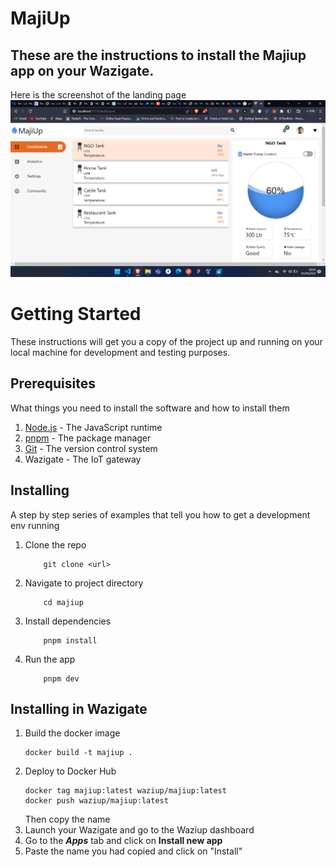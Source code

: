 # MajiUp
## These are the instructions to install the Majiup app on your Wazigate. 
Here is the screenshot of the landing page
![Image of landing page](./images/landingpage.png)

# Getting Started
These instructions will get you a copy of the project up and running on your local machine for development and testing purposes.

## Prerequisites
What things you need to install the software and how to install them
1. [Node.js](https://nodejs.org/en/download/) - The JavaScript runtime
2. [pnpm](https://pnpm.js.org/en/installation) - The package manager
3. [Git](https://git-scm.com/downloads) - The version control system
4. Wazigate - The IoT gateway
## Installing
A step by step series of examples that tell you how to get a development env running
1. Clone the repo
    ``` 
        git clone <url>
    ```
2. Navigate to project directory
    ``` 
        cd majiup
    ```
3. Install dependencies
    ```
        pnpm install
    ```
4. Run the app
    ```
        pnpm dev
    ```
## Installing in Wazigate
1. Build the docker image
    ```
    docker build -t majiup .
    ```
2. Deploy to Docker Hub
    ```
    docker tag majiup:latest waziup/majiup:latest
    docker push waziup/majiup:latest
    ```
    Then copy the name
3. Launch your Wazigate and go to the Waziup dashboard
4. Go to the ***Apps*** tab and click on **Install new app**
5. Paste the name you had copied and click on "Install"
